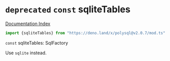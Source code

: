 # `deprecated` `const` sqliteTables

[Documentation Index](../README.md)

```ts
import {sqliteTables} from "https://deno.land/x/polysql@v2.0.7/mod.ts"
```

`const` sqliteTables: SqlFactory

Use `sqlite` instead.

